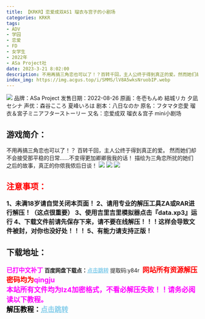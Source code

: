 ```yaml
---
title: 【KRKR】恋爱成双AS1 瑠衣与宫子的小剧场
categories: KRKR
tags:
- ADV
- 学园
- 恋爱
- FD
- 女学生
- 2022年
- ASa Project社
date: 2023-3-21 8:02:00
description: 不用再搞三角恋也可以了！？百转千回，主人公终于得到真正的爱。然而她们却不会接受那平稳的日常……不变得更加卿卿我我的话！描绘为三角恋所扰的她们之后的故事，真正的你侬我侬后日谈！
index_img: https://img.acgus.top/i/SMMS/lV8A5wksNruobIP.webp
---
```

![](https://img.acgus.top/i/SMMS/lV8A5wksNruobIP.webp)
品牌：ASa Project
发售日期：2022-08-26
原画：冬壱もんめ 結城リカ 夕凪セシナ
声优：森谷こころ 夏峰いろは
剧本：八日なのか
原名：フタマタ恋愛 瑠衣＆宮子ミニアフターストーリー
又名：恋爱成双 瑠衣＆宫子 mini小剧场

## 游戏简介：
不用再搞三角恋也可以了！？
百转千回，主人公终于得到真正的爱。
然而她们却不会接受那平稳的日常……不变得更加卿卿我我的话！
描绘为三角恋所扰的她们之后的故事，真正的你侬我侬后日谈！
![](https://img.acgus.top/i/SMMS/XsYPguOEM7ySlRb.webp)
![](https://img.acgus.top/i/SMMS/FzuVhRJAvEecQZI.webp)
![](https://img.acgus.top/i/SMMS/rSNIRmK9x7LnUoX.webp)






## <font color=#FF0000 >注意事项：</font>
<font size=3><b>1、未满18岁请自觉关闭本页面！
2、请用专业的解压工具ZA或RAR进行解压！（这点很重要）
3、使用吉里吉里模拟器点击『data.xp3』运行
4、下载文件前请先保存下来，请不要在线解压！！！这样会导致文件被封，对你也没好处！！！
5、有能力请支持正版！</b></font>

## 下载地址：
<font color=#FF00FF size=3><b>已打中文补丁</b></font>
<b>百度网盘下载点：</b><a href="https://pan.baidu.com/s/1lJMiohBxugVInOKb5RA_LQ?pwd=y84r" style="color: #87CEEB;"><b>点击跳转</b></a> 提取码:y84r
<a style="padding: 0" href="https://post.qingju.org/AD/"><img style="max-width:100%" src="https://img.acgus.top/i/2024/07/478f689b8021d8d499ab43d21acf137a.gif" alt=""></a>
<b><font color=#FF0000 size=4>网站所有资源解压密码均为</b></font><b><font color=#FF00FF size=4>qingju</font><font color=#FF0000 ></font></b><br><b><font color=#FF00FF size=4>本站所有文件均为lz4加密格式，不看必解压失败！！请务必阅读以下教程。</b></font><br><b><font color=#000 size=4>解压教程：</b><a href="https://post.qingju.org/tutorial/000/" style="color: #87CEEB;"><b>点击跳转</b></a>